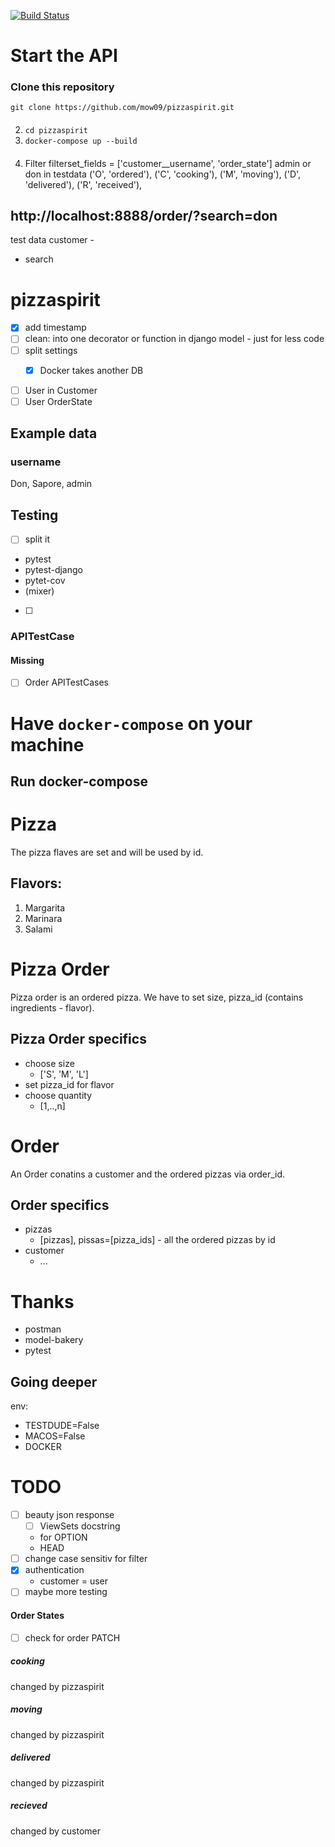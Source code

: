 [![Build Status](https://travis-ci.com/mow09/pizzaspirit.svg?=main)](https://travis-ci.com/mow09/pizzaspirit)

# Start the API
### Clone this repository
`git clone https://github.com/mow09/pizzaspirit.git`
####
2. `cd pizzaspirit`
3. `docker-compose up --build`
####
4. Filter
    filterset_fields = ['customer__username', 'order_state']
    admin or don in testdata
    ('O', 'ordered'),
    ('C', 'cooking'),
    ('M', 'moving'),
    ('D', 'delivered'),
    ('R', 'received'),
## http://localhost:8888/order/?search=don
test data customer -
- search

# pizzaspirit
- [x] add timestamp
- [ ] clean:  into one decorator or function in django model - just for less code
- [ ] split settings
    - [x] Docker takes another DB


- [ ] User in Customer
- [ ] User OrderState

## Example data
### username
Don, Sapore, admin
####
## Testing
- [ ] split it
- pytest
- pytest-django
- pytet-cov
- (mixer)
- [ ]
### APITestCase
#### Missing
- [ ] Order APITestCases

# Have `docker-compose` on your machine
## Run docker-compose
# Pizza
The pizza flaves are set and will be used by id.
## Flavors:
1. Margarita
2. Marinara
3. Salami

# Pizza Order
Pizza order is an ordered pizza. We have to set size, pizza_id (contains ingredients - flavor).
## Pizza Order specifics
- choose size
    - ['S', 'M', 'L']
- set pizza_id for flavor
- choose quantity
   - [1,..,n]
# Order
An Order conatins a customer and the ordered pizzas via order_id.
## Order specifics
- pizzas
    - [pizzas], pissas=[pizza_ids] - all the ordered pizzas by id
- customer
    - ...


# Thanks
- postman
- model-bakery
- pytest


## Going deeper
env:
- TESTDUDE=False
- MACOS=False
- DOCKER


# TODO
- [ ] beauty json response
    - [ ] ViewSets docstring
    - for OPTION
    - HEAD
- [ ] change case sensitiv for filter
- [x] authentication
    - customer = user
- [ ] maybe more testing

#### Order States
- [ ] check for order PATCH
##### cooking
changed by pizzaspirit
##### moving
changed by pizzaspirit
##### delivered
changed by pizzaspirit
##### recieved
changed by customer
